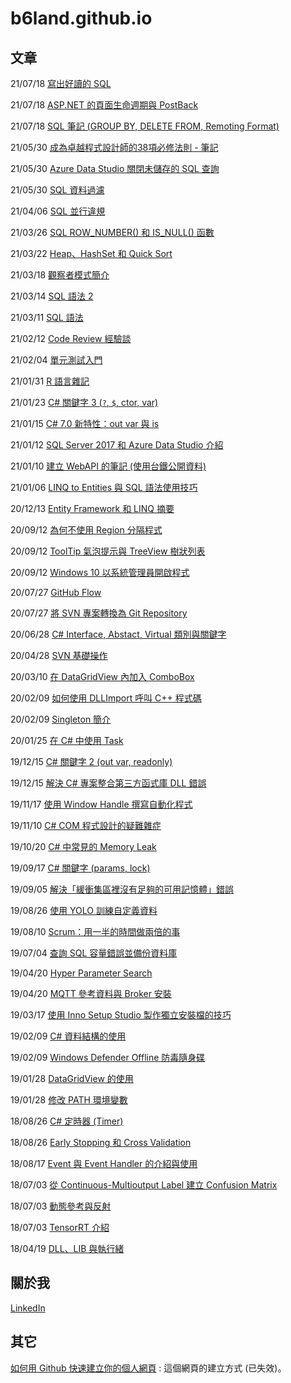# b6land.github.io

## 文章

21/07/18 [寫出好讀的 SQL](SQL_Readable.md)

21/07/18 [ASP.NET 的頁面生命週期與 PostBack](ASP_NET_Life_Cycle_PostBack.md)

21/07/18 [SQL 筆記 (GROUP BY, DELETE FROM, Remoting Format)](SQL_GROUP_BY_DELETE_FROM_RemotingFromat.md)

21/05/30 [成為卓越程式設計師的38項必修法則 - 筆記](Note_of_Becoming_a_Better_Programmer.md)

21/05/30 [Azure Data Studio 關閉未儲存的 SQL 查詢](Azure_Data_Studio_Unsaved_Queries.md)

21/05/30 [SQL 資料過濾](SQL_Select_vs_RowFilter.md)

21/04/06 [SQL 並行違規](SQL_DBConcurrency_Exception.md)

21/03/26 [SQL ROW_NUMBER() 和 IS_NULL() 函數](SQL_ROW_NUMBER.md)

21/03/22 [Heap、HashSet 和 Quick Sort](Heap_and_HashSet.md)

21/03/18 [觀察者模式簡介](Observer_Pattern.md)

21/03/14 [SQL 語法 2](SQL_Command_2.md)

21/03/11 [SQL 語法](SQL_Command.md)

21/02/12 [Code Review 經驗談](Code_Review.md)

21/02/04 [單元測試入門](First_Time_Unit_Test.md)

21/01/31 [R 語言雜記](R_Language_Note.md)

21/01/23 [C# 關鍵字 3 (`?`, `$`, ctor, var)](C_Sharp_Keywords_3.md)

21/01/15 [C# 7.0 新特性：out var 與 is](C_Sharp_7_0_out_var_is.md)

21/01/12 [SQL Server 2017 和 Azure Data Studio 介紹](SQL_Server_2017_and_Azure_Data_Studio.md)

21/01/10 [建立 WebAPI 的筆記 (使用台鐵公開資料)](WebAPI_TRA.md)

21/01/06 [LINQ to Entities 與 SQL 語法使用技巧](SQL_and_LINQ_to_Entities.md)

20/12/13 [Entity Framework 和 LINQ 摘要](EntityFramework_LINQ.md)

20/09/12 [為何不使用 Region 分隔程式](C_Sharp_Region.md)

20/09/12 [ToolTip 氣泡提示與 TreeView 樹狀列表](ToolTip_and_TreeView.md)

20/09/12 [Windows 10 以系統管理員開啟程式](Windows10_Administrator.md)

20/07/27 [GitHub Flow](GitHubFlow.md)

20/07/27 [將 SVN 專案轉換為 Git Repository](SVN_to_Git.md)

20/06/28 [C# Interface, Abstact, Virtual 類別與關鍵字](C_Sharp_Interface_Abstract_Virtual.md)

20/04/28 [SVN 基礎操作](Svn_Basic.md)

20/03/10 [在 DataGridView 內加入 ComboBox](DataGridView_ComboBox.md)

20/02/09 [如何使用 DLLImport 呼叫 C++ 程式碼](DLLImport.md)

20/02/09 [Singleton 簡介](Singleton_Pattern.md)

20/01/25 [在 C# 中使用 Task](C_Sharp_Task.md)

19/12/15 [C# 關鍵字 2 (out var, readonly)](C_Sharp_Keywords_2.md)

19/12/15 [解決 C# 專案整合第三方函式庫 DLL 錯誤](Solve_DLL_Exception.md)

19/11/17 [使用 Window Handle 撰寫自動化程式](Window_Handle.md)

19/11/10 [C# COM 程式設計的疑難雜症](C_Sharp_COM_Programming.md)

19/10/20 [C# 中常見的 Memory Leak](C_Sharp_Memory_Leak.md)

19/09/17 [C# 關鍵字 (params, lock)](C_Sharp_Keywords.md)

19/09/05 [解決「緩衝集區裡沒有足夠的可用記憶體」錯誤](SQL_Cache_Exception.md)

19/08/26 [使用 YOLO 訓練自定義資料](Use_YOLO_with_My_Training_Data.md)

19/08/10 [Scrum：用一半的時間做兩倍的事](SCRUM_The_Art_of_Doing_Twice_the_Work_in_Half_the_Time.md)

19/07/04 [查詢 SQL 容量錯誤並備份資料庫](SQL_Exception_Backup.md)

19/04/20 [Hyper Parameter Search](Hyper_Parameter_Search.md)

19/04/20 [MQTT 參考資料與 Broker 安裝](MQTT.md)

19/03/17 [使用 Inno Setup Studio 製作獨立安裝檔的技巧](Use_Inno_Setup_Studio.md)

19/02/09 [C# 資料結構的使用](Data_Structure_C_Sharp.md)

19/02/09 [Windows Defender Offline 防毒隨身碟](Windows_Defender_Offline.md)

19/01/28 [DataGridView 的使用](DataGridView.md)

19/01/28 [修改 PATH 環境變數](SetPathBat.md)

18/08/26 [C# 定時器 (Timer)](Timer.md)

18/08/26 [Early Stopping 和 Cross Validation](Early_Stopping_and_Cross_Validation.md)

18/08/17 [Event 與 Event Handler 的介紹與使用](Event.md)

18/07/03 [從 Continuous-Multioutput Label 建立 Confusion Matrix](Confusion_Matrix.md)

18/07/03 [動態參考與反射](Reference_Reflection.md)

18/07/03 [TensorRT 介紹](TensorRT.md)

18/04/19 [DLL、LIB 與執行緒](DLL_LIB_Thread.md)

## 關於我

[LinkedIn](https://www.linkedin.com/in/guan-lun-cheng-4b3705153/)

## 其它

[如何用 Github 快速建立你的個人網頁](https://www.openfoundry.org/tw/foss-programs/9307-github-pages) : 這個網頁的建立方式 (已失效)。
